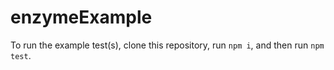 # enzymeExample
To run the example test(s), clone this repository, run `npm i`, and then run `npm test`.